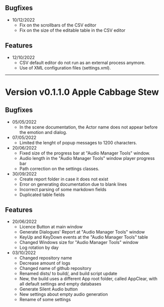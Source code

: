 ## Bugfixes
* 10/12/2022
  * Fix on the scrollbars of the CSV editor
  * Fix on the size of the editable table in the CSV editor


## Features
* 12/10/2022
  * CSV default editor do not run as an external process anymore.
  * Use of XML configuration files (settings.xml).

----

# Version v0.1.1.0 Apple Cabbage Stew

## Bugfixes
* 05/05/2022
  * In the scene documentation, the Actor name does not appear before the emotion and dialog.
* 07/05/2022
  * Limited the lenght of popup messages to 1200 characters.
* 20/06/2022
  * Fixed size of the progress bar at "Audio Manager Tools" window.
  * Audio length in the "Audio Manager Tools" window player progress bar
  * Path correction on the settings classes.
* 30/09/2022
  * Create report folder in case it does not exist
  * Error on generating documentation due to blank lines
  * Incorrect parsing of some markdown fields
  * Duplicated table fields

## Features
* 20/06/2022
  * Licence Button at main window
  * Generate Dialogues' Report at "Audio Manager Tools" window
  * KeyUp and KeyDown events at the "Audio Manager Tools" table
  * Changed Windows size for "Audio Manager Tools" window 
  * Log rotation by day
* 03/10/2022
  * Changed repository name
  * Decrease amount of logs
  * Changed name of github repository
  * Renamed dists/ to build/, and build script update
  * New, the build uses a different App root folder, called AppClear, with all default settings and empty databases
  * Generate Silent Audio button
  * New settings about empty audio generation
  * Rename of some settings

